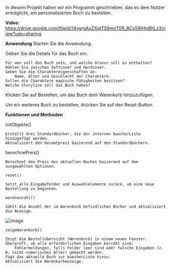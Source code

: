 In diesem Projekt haben wir ein Programm geschrieben, das es dem Nutzer ermöglicht, ein personalisiertes Buch zu bestellen.

**Video**: https://drive.google.com/file/d/14vgrgAxZXqtTS9mvT0R_RCs5WHnBhLz3/view?usp=sharing

**Anwendung**
Starten Sie die Anwendung.

Geben Sie die Details für das Buch ein:

    Für wen soll das Buch sein, und welche Gravur soll es enthalten?
    Wählen Sie zwischen Softcover und Hardcover.
    Geben Sie die Charaktereigenschaften an:
        Name, Alter und Geschlecht der Charaktere.
    Sollen die Charaktere magische Fähigkeiten besitzen?
    Welche Storyline soll das Buch haben?

Klicken Sie auf Bestellen, um das Buch dem Warenkorb hinzuzufügen.

Um ein weiteres Buch zu bestellen, drücken Sie auf den Reset-Button.


**Funktionen und Methoden**

initObjekte()

    Erstellt drei Standardbücher, die der internen buecherListe hinzugefügt werden.
    Aktualisiert den Gesamtpreis basierend auf den Standardbüchern.

berechnePreis()

    Berechnet den Preis des aktuellen Buches basierend auf den ausgewählten Optionen.

    reset()

    Setzt alle Eingabefelder und Auswahlelemente zurück, um eine neue Bestellung zu beginnen.

    warenanzahl()

    Zählt die Anzahl der im Warenkorb befindlichen Bücher und aktualisiert die Anzeige.

![image](https://github.com/user-attachments/assets/8382ddae-2c65-4f36-997a-83919ebf81ce)

    zeigeWarenkorb()

    Zeigt die Bestellübersicht (Warenkorb) in einem neuen Fenster.
    Überprüft, ob alle erforderlichen Eingaben korrekt sind:
        Fehlermeldungen, falls Felder leer sind oder falsche Eingaben (z. B. nicht-numerisches Alter) gemacht werden.
    Fügt das aktuelle Buch zur buecherListe hinzu.
    Aktualisiert die Warenkorbanzeige.
